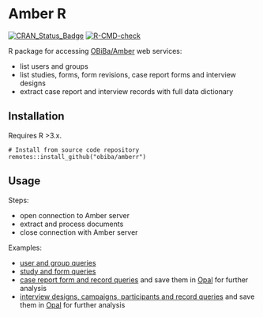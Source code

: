 # Amber R

[![CRAN_Status_Badge](https://www.r-pkg.org/badges/version/amberr)](https://cran.r-project.org/package=amberr)
[![R-CMD-check](https://github.com/obiba/amberr/actions/workflows/ci.yml/badge.svg)](https://github.com/obiba/amberr/actions/workflows/ci.yml)


R package for accessing [OBiBa/Amber](https://www.obiba.org/pages/products/amber/) web services:

* list users and groups
* list studies, forms, form revisions, case report forms and interview designs
* extract case report and interview records with full data dictionary

## Installation

Requires R >3.x.

```
# Install from source code repository
remotes::install_github("obiba/amberr")
```

## Usage

Steps:

* open connection to Amber server
* extract and process documents
* close connection with Amber server

Examples: 

* [user and group queries](https://github.com/obiba/amberr/blob/master/inst/examples/amber-user-group-queries.R)
* [study and form queries](https://github.com/obiba/amberr/blob/master/inst/examples/amber-study-form-queries.R)
* [case report form and record queries](https://github.com/obiba/amberr/blob/master/inst/examples/amber-case-report-queries.R) and save them in [Opal](https://www.obiba.org/pages/products/opal/) for further analysis
* [interview designs, campaigns, participants and record queries](https://github.com/obiba/amberr/blob/master/inst/examples/amber-interview-queries.R) and save them in [Opal](https://www.obiba.org/pages/products/opal/) for further analysis

